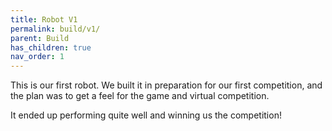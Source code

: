 ```yaml
---
title: Robot V1
permalink: build/v1/
parent: Build
has_children: true
nav_order: 1
---
```


This is our first robot. We built it in preparation for our first competition,
and the plan was to get a feel for the game and virtual competition.

It ended up performing quite well and winning us the competition!

